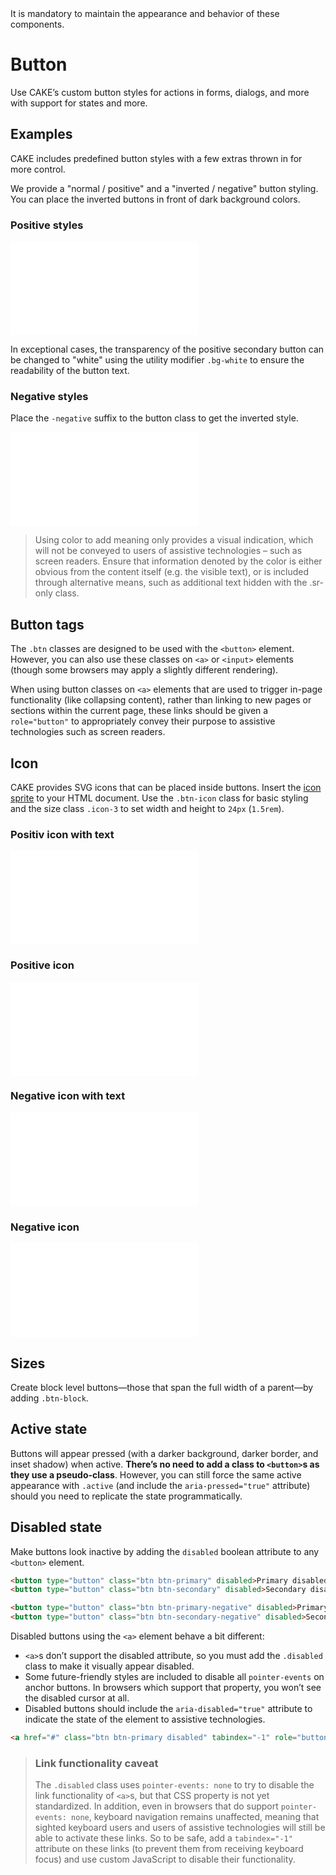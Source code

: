 <AlertWarning alertHeadline="Not modifiable">
 It is mandatory to maintain the appearance and behavior of these components.
</AlertWarning>

# Button

Use CAKE’s custom button styles for actions in forms, dialogs, and more with support for states and more.

## Examples

CAKE includes predefined button styles with a few extras thrown in for more control.

We provide a "normal / positive" and a "inverted / negative" button styling. You can place the inverted buttons in front of dark background colors.

### Positive styles

<ContentRack
    fields='
        "preview": {
            "src": "examples/ButtonPositive.html",
            "type": "link"
        },
        "<html>":{
            "src": "examples/ButtonPositive.html",
            "type": "content",
            "selector": "#app"
        }
    '
 />

![ButtonPositive](examples/ButtonPositive.html)

In exceptional cases, the transparency of the positive secondary button can be changed to "white" using the utility modifier `.bg-white` to ensure the readability of the button text.

### Negative styles

Place the `-negative` suffix to the button class to get the inverted style.

<ContentRack
    fields='
        "preview": {
            "src": "examples/ButtonNegative.html",
            "type": "link"
        },
        "<html>":{
            "src": "examples/ButtonNegative.html",
            "type": "content",
            "selector": "#showBox"
        }
    '
 />

![ButtonNegative](examples/ButtonNegative.html)

> Using color to add meaning only provides a visual indication, which will not be conveyed to users of assistive technologies – such as screen readers. Ensure that information denoted by the color is either obvious from the content itself (e.g. the visible text), or is included through alternative means, such as additional text hidden with the .sr-only class.

## Button tags

The `.btn` classes are designed to be used with the `<button>` element. However, you can also use these classes on `<a>` or `<input>` elements (though some browsers may apply a slightly different rendering).

When using button classes on `<a>` elements that are used to trigger in-page functionality (like collapsing content), rather than linking to new pages or sections within the current page, these links should be given a `role="button"` to appropriately convey their purpose to assistive technologies such as screen readers.

## Icon

CAKE provides SVG icons that can be placed inside buttons. Insert the [icon sprite](../Icon/Icon.md) to your HTML document. Use the `.btn-icon` class for basic styling and the size class `.icon-3` to set width and height to `24px` (`1.5rem`).

### Positiv icon with text

<ContentRack
    fields='
        "preview": {
            "src": "examples/ButtonWithIcon.html",
            "type": "link"
        },
        "<html>":{
            "src": "examples/ButtonWithIcon.html",
            "type": "content",
            "selector": "#app"
        }
    '
 />

![ButtonWithIcon](examples/ButtonWithIcon.html)

### Positive icon

<ContentRack
    fields='
        "preview": {
            "src": "examples/ButtonWithIconPositive.html",
            "type": "link"
        },
        "<html>":{
            "src": "examples/ButtonWithIconPositive.html",
            "type": "content",
            "selector": "#app"
        }
    '
 />

![ButtonWithIconPositive](examples/ButtonWithIconPositive.html)

### Negative icon with text

<ContentRack
    fields='
        "preview": {
            "src": "examples/ButtonWithIconAndTextNegative.html",
            "type": "link"
        },
        "<html>":{
            "src": "examples/ButtonWithIconAndTextNegative.html",
            "type": "content",
            "selector": "#showBox"
        }
    '
 />

![ButtonWithIconAndTextNegative](examples/ButtonWithIconAndTextNegative.html)

### Negative icon

<ContentRack
    fields='
        "preview": {
            "src": "examples/ButtonWithIconNegative.html",
            "type": "link"
        },
        "<html>":{
            "src": "examples/ButtonWithIconNegative.html",
            "type": "content",
            "selector": "#showBox"
        }
    '
 />

![ButtonWithIconNegative](examples/ButtonWithIconNegative.html)

## Sizes

Create block level buttons—those that span the full width of a parent—by adding `.btn-block`.

## Active state

Buttons will appear pressed (with a darker background, darker border, and inset shadow) when active. **There’s no need to add a class to `<button>`s as they use a pseudo-class**. However, you can still force the same active appearance with `.active` (and include the `aria-pressed="true"` attribute) should you need to replicate the state programmatically.

## Disabled state

Make buttons look inactive by adding the `disabled` boolean attribute to any `<button>` element.

```html
<button type="button" class="btn btn-primary" disabled>Primary disabled</button>
<button type="button" class="btn btn-secondary" disabled>Secondary disabled</button>

<button type="button" class="btn btn-primary-negative" disabled>Primary disabled</button>
<button type="button" class="btn btn-secondary-negative" disabled>Secondary disabled</button>
```

Disabled buttons using the `<a>` element behave a bit different:

* `<a>`s don’t support the disabled attribute, so you must add the `.disabled` class to make it visually appear disabled.
* Some future-friendly styles are included to disable all `pointer-events` on anchor buttons. In browsers which support that property, you won’t see the disabled cursor at all.
* Disabled buttons should include the `aria-disabled="true"` attribute to indicate the state of the element to assistive technologies.


```html
<a href="#" class="btn btn-primary disabled" tabindex="-1" role="button" aria-disabled="true">Primary link</a>
```


> ### Link functionality caveat
>
> The `.disabled` class uses `pointer-events: none` to try to disable the link functionality of `<a>`s, but that CSS property is not yet standardized. In addition, even in browsers that do support `pointer-events: none`, keyboard navigation remains unaffected, meaning that sighted keyboard users and users of assistive technologies will still be able to activate these links. So to be safe, add a `tabindex="-1"` attribute on these links (to prevent them from receiving keyboard focus) and use custom JavaScript to disable their functionality.
